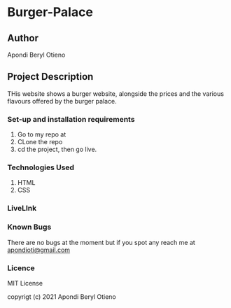 # Burger-Palace


## Author

Apondi Beryl Otieno

## Project Description
THis website shows a burger website, alongside the prices and the various flavours offered by the burger palace. 

### Set-up and installation requirements

 1. Go to my repo at
 2. CLone the repo
 3. cd the project, then go live.

### Technologies Used
 
 1. HTML
 2. CSS

### LiveLInk

### Known Bugs
There are no bugs at the moment but if you spot any reach me at apondioti@gmail.com

### Licence

MIT License

copyrigt (c) 2021 Apondi Beryl Otieno
